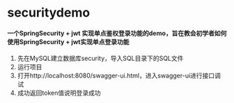 # securitydemo

#### 一个SpringSecurity + jwt 实现单点鉴权登录功能的demo，旨在教会初学者如何使用SpringSecurity + jwt实现单点登录功能

1. 先在MySQL建立数据库security，导入SQL目录下的SQL文件
2. 运行项目
3. 打开http://localhost:8080/swagger-ui.html，进入swagger-ui进行接口调试
4. 成功返回token值说明登录成功
